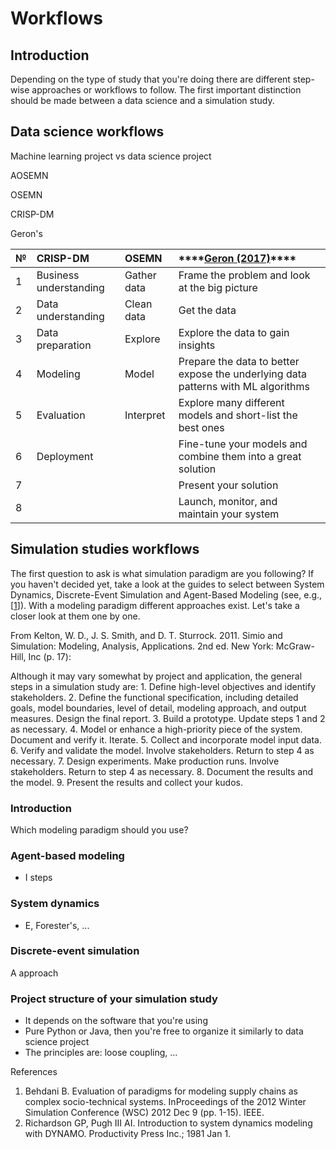# Workflows

## Introduction

Depending on the type of study that you're doing there are different step-wise approaches or workflows to follow. The first important distinction should be made between a data science and a simulation study.

## Data science workflows

Machine learning project vs data science project

AOSEMN

OSEMN

CRISP-DM

Geron's 

| **№** | **CRISP-DM** | **OSEMN** |  ****[**Geron \(2017\)**](https://www.amazon.com/Hands-Machine-Learning-Scikit-Learn-TensorFlow/dp/1491962291)\*\*\*\* |  |
| :--- | :--- | :--- | :--- | :--- |
| 1 | Business understanding | Gather data | Frame the problem and look at the big picture |  |
| 2 | Data understanding | Clean data | Get the data |  |
| 3 | Data preparation | Explore | Explore the data to gain insights |  |
| 4 | Modeling | Model | Prepare the data to better expose the underlying data patterns with ML algorithms |  |
| 5 | Evaluation | Interpret | Explore many different models and short-list the best ones |  |
| 6 | Deployment |  | Fine-tune your models and combine them into a great solution |  |
| 7 |  |  | Present your solution |  |
| 8 |  |  | Launch, monitor, and maintain your system |  |

## Simulation studies workflows

The first question to ask is what simulation paradigm are you following? If you haven't decided yet, take a look at the guides to select between System Dynamics, Discrete-Event Simulation and Agent-Based Modeling \(see, e.g., \[[1](https://ieeexplore.ieee.org/abstract/document/6465109)\]\). With a modeling paradigm different approaches exist. Let's take a closer look at them one by one.

From Kelton, W. D., J. S. Smith, and D. T. Sturrock. 2011. Simio and Simulation: Modeling, Analysis, Applications. 2nd ed. New York: McGraw-Hill, Inc \(p. 17\):

Although it may vary somewhat by project and application, the general steps in a simulation study are: 1. Define high-level objectives and identify stakeholders. 2. Define the functional specification, including detailed goals, model boundaries, level of detail, modeling approach, and output measures. Design the final report. 3. Build a prototype. Update steps 1 and 2 as necessary. 4. Model or enhance a high-priority piece of the system. Document and verify it. Iterate. 5. Collect and incorporate model input data. 6. Verify and validate the model. Involve stakeholders. Return to step 4 as necessary. 7. Design experiments. Make production runs. Involve stakeholders. Return to step 4 as necessary. 8. Document the results and the model. 9. Present the results and collect your kudos.

### Introduction

Which modeling paradigm should you use?

### Agent-based modeling

* I steps

### System dynamics

* E, Forester's, ...

### Discrete-event simulation

A approach

### Project structure of your simulation study

* It depends on the software that you're using
* Pure Python or Java, then you're free to organize it similarly to data science project
* The principles are: loose coupling, ...

References

1. Behdani B. Evaluation of paradigms for modeling supply chains as complex socio-technical systems. InProceedings of the 2012 Winter Simulation Conference \(WSC\) 2012 Dec 9 \(pp. 1-15\). IEEE.
2. Richardson GP, Pugh III AI. Introduction to system dynamics modeling with DYNAMO. Productivity Press Inc.; 1981 Jan 1.

